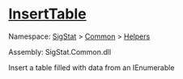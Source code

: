 # [InsertTable](./ExcelHelper-100663991.md)

Namespace: [SigStat]() > [Common](./../../README.md) > [Helpers](./../README.md)

Assembly: SigStat.Common.dll

Insert a table filled with data from an IEnumerable
